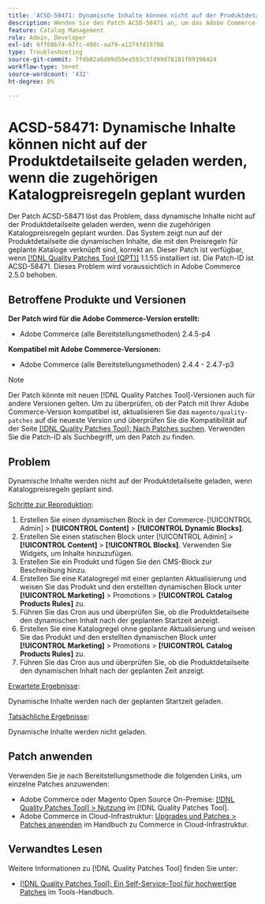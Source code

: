 ```yaml
---
title: 'ACSD-58471: Dynamische Inhalte können nicht auf der Produktdetailseite geladen werden, wenn die zugehörigen Katalogpreisregeln geplant wurden'
description: Wenden Sie den Patch ACSD-58471 an, um das Adobe Commerce-Problem zu beheben, bei dem dynamischer Inhalt nicht auf der Produktdetailseite geladen werden kann, wenn die zugehörigen Katalogpreisregeln geplant wurden.
feature: Catalog Management
role: Admin, Developer
exl-id: 6ff68b74-67fc-400c-aa79-a1274fd19708
type: Troubleshooting
source-git-commit: 7fdb02a6d89d50ea593c5fd99d78101f89198424
workflow-type: tm+mt
source-wordcount: '432'
ht-degree: 0%

---
```


# ACSD-58471: Dynamische Inhalte können nicht auf der Produktdetailseite geladen werden, wenn die zugehörigen Katalogpreisregeln geplant wurden

Der Patch ACSD-58471 löst das Problem, dass dynamische Inhalte nicht auf der Produktdetailseite geladen werden, wenn die zugehörigen Katalogpreisregeln geplant wurden. Das System zeigt nun auf der Produktdetailseite die dynamischen Inhalte, die mit den Preisregeln für geplante Kataloge verknüpft sind, korrekt an. Dieser Patch ist verfügbar, wenn [[!DNL Quality Patches Tool (QPT)]](/help/tools/quality-patches-tool/quality-patches-tool-to-self-serve-quality-patches.md) 1.1.55 installiert ist. Die Patch-ID ist ACSD-58471. Dieses Problem wird voraussichtlich in Adobe Commerce 2.5.0 behoben.

## Betroffene Produkte und Versionen

**Der Patch wird für die Adobe Commerce-Version erstellt:**
* Adobe Commerce (alle Bereitstellungsmethoden) 2.4.5-p4

**Kompatibel mit Adobe Commerce-Versionen:**
* Adobe Commerce (alle Bereitstellungsmethoden) 2.4.4 - 2.4.7-p3

>[!NOTE]
>
>Der Patch könnte mit neuen [!DNL Quality Patches Tool]-Versionen auch für andere Versionen gelten. Um zu überprüfen, ob der Patch mit Ihrer Adobe Commerce-Version kompatibel ist, aktualisieren Sie das `magento/quality-patches` auf die neueste Version und überprüfen Sie die Kompatibilität auf der Seite [[!DNL Quality Patches Tool]: Nach Patches suchen](https://experienceleague.adobe.com/tools/commerce-quality-patches/index.html?lang=de). Verwenden Sie die Patch-ID als Suchbegriff, um den Patch zu finden.

## Problem

Dynamische Inhalte werden nicht auf der Produktdetailseite geladen, wenn Katalogpreisregeln geplant sind.

<u>Schritte zur Reproduktion</u>:

1. Erstellen Sie einen dynamischen Block in der Commerce-[!UICONTROL Admin] > **[!UICONTROL Content]** > **[!UICONTROL Dynamic Blocks]**.
1. Erstellen Sie einen statischen Block unter [!UICONTROL Admin] > **[!UICONTROL Content]** > **[!UICONTROL Blocks]**. Verwenden Sie Widgets, um Inhalte hinzuzufügen.
1. Erstellen Sie ein Produkt und fügen Sie den CMS-Block zur Beschreibung hinzu.
1. Erstellen Sie eine Katalogregel mit einer geplanten Aktualisierung und weisen Sie das Produkt und den erstellten dynamischen Block unter **[!UICONTROL Marketing]** > Promotions > **[!UICONTROL Catalog Products Rules]** zu.
1. Führen Sie das Cron aus und überprüfen Sie, ob die Produktdetailseite den dynamischen Inhalt nach der geplanten Startzeit anzeigt.
1. Erstellen Sie eine Katalogregel ohne geplante Aktualisierung und weisen Sie das Produkt und den erstellten dynamischen Block unter **[!UICONTROL Marketing]** > Promotions > **[!UICONTROL Catalog Products Rules]** zu.
1. Führen Sie das Cron aus und überprüfen Sie, ob die Produktdetailseite den dynamischen Inhalt nach der geplanten Zeit anzeigt.


<u>Erwartete Ergebnisse</u>:

Dynamische Inhalte werden nach der geplanten Startzeit geladen.

<u>Tatsächliche Ergebnisse</u>:

Dynamische Inhalte werden nicht geladen.

## Patch anwenden

Verwenden Sie je nach Bereitstellungsmethode die folgenden Links, um einzelne Patches anzuwenden:

* Adobe Commerce oder Magento Open Source On-Premise: [[!DNL Quality Patches Tool] > Nutzung](/help/tools/quality-patches-tool/usage.md) im [!DNL Quality Patches Tool].
* Adobe Commerce in Cloud-Infrastruktur: [Upgrades und Patches > Patches anwenden](https://experienceleague.adobe.com/docs/commerce-cloud-service/user-guide/develop/upgrade/apply-patches.html?lang=de) im Handbuch zu Commerce in Cloud-Infrastruktur.


## Verwandtes Lesen

Weitere Informationen zu [!DNL Quality Patches Tool] finden Sie unter:

* [[!DNL Quality Patches Tool]: Ein Self-Service-Tool für hochwertige Patches](/help/tools/quality-patches-tool/quality-patches-tool-to-self-serve-quality-patches.md) im Tools-Handbuch.
